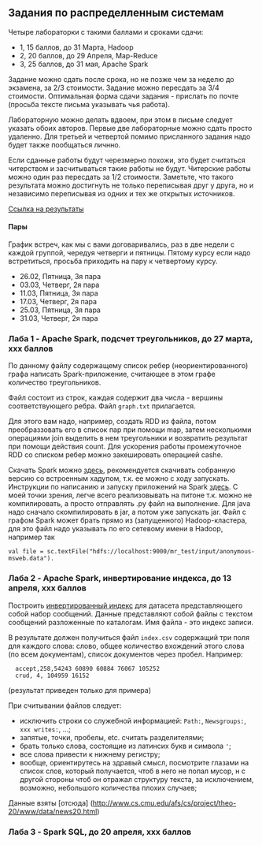 ## Задания по распределленным системам
Четыре лабораторки с такими баллами и сроками сдачи:
- 1, 15 баллов, до 31 Марта, Hadoop
- 2, 20 баллов, до 29 Апреля, Map-Reduce
- 3, 25 баллов, до 31 мая, Apache Spark

Задание можно сдать после срока, но не позже чем за неделю до экзамена, за 2/3 стоимости. Задание можно пересдать за 3/4 стоимости. Оптимальная форма сдачи задания - прислать по почте (просьба  тексте письма указывать чья работа).

Лабораторную можно делать вдвоем, при этом в письме следует указать обоих авторов. Первые две лабораторные можно сдать просто удаленно. Для третьей и четвертой помимо присланного задания надо будет также пообщаться личнно.

Если сданные работы будут черезмерно похожи, это будет считаться читерством и засчитываться такие работы не будут. Читерские работы можно один раз пересдать за 1/2 стоимости. Заметьте, что такого результата можно достигнуть не только переписывая друг у друга, но и независимо переписывая из одних и тех же открытых источников.

[Ссылка на результаты](https://docs.google.com/spreadsheets/d/1s3RHyYcPYYN42jWtBuHBqvAE979w8cgKLZ0UvbEapdU/edit?usp=sharing)

#### Пары
График встреч, как мы с вами договаривались, раз в две недели с каждой группой, чередуя четверги и пятницы. Пятому курсу если надо встретиться, просьба приходить на пару к четвертому курсу.

- 26.02, Пятница, 3я пара
- 03.03, Четверг, 2я пара
- 11.03, Пятница, 3я пара
- 17.03, Четверг, 2я пара
- 25.03, Пятница, 3я пара
- 31.03, Четверг, 2я пара


### Лаба 1 - Apache Spark, подсчет треугольников, до 27 марта, xxx баллов

По данному файлу содержащему список ребер (неориентированного) графа написать Spark-приложение, считающее в этом графе количество треугольников.

Файл состоит из строк, каждая содержит два числа - вершины соответствующего ребра. Файл `graph.txt` прилагается.

Для этого вам надо, например, создать RDD из файла, потом преобраззовать его в список пар при помощи map, затем несколькими операциями join выделить в нем треугольники и возвратить результат при помощи действия count. Для ускорения работы промежуточное RDD со списком ребер можно закешировать операцией cashe.

Скачать Spark можно [здесь](http://spark.apache.org/downloads.html), рекомендуется скачивать собранную версию со встроенным хадупом, т.к. ее можно с ходу запускать. Инструкции по написанию и запуску приложений на Spark [здесь](http://spark.apache.org/docs/latest/programming-guide.html). С моей точки зрения, легче всего реализовывать на питоне т.к. можно не компилировать, а просто отправлять .py файл на выполнение. Для java надо сначало скомпилировать в jar, а потом уже запускать jar. Файл с графом Spark может брать прямо из (запущенного) Hadoop-кластера, для это файл надо указывать по его сетевому имени в Hadoop, например так

```
val file = sc.textFile("hdfs://localhost:9000/mr_test/input/anonymous-msweb.data").
```

### Лаба 2 - Apache Spark, инвертирование индекса, до 13 апреля, xxx баллов
Построить [инвертированный индекс](https://ru.wikipedia.org/wiki/Инвертированный_индекс) для датасета представляющего собой набор сообщений. Данные представляют собой файлы с текстом сообщений разложенные по каталогам. Имя файла - это индекс записи.  

В результате должен получиться файл `index.csv` содержащий три поля для каждого слова: слово, общее количество вхождений этого слова (по всем документам), список документов через пробел. Например:

```
  accept,258,54243 60890 60884 76067 105252
  crud, 4, 104959 16152
```
(результат приведен только для примера)

При считывании файлов следует:
  - исключить строки со служебной информацией: `Path:`, `Newsgroups:`, `xxx writes:`, ...;
  - запятые, точки, пробелы, etc. считать разделителями;
  - брать только слова, состоящие из латинсих букв и символа `'`;
  - все слова привести к нижнему регистру;
  - вообще, ориентирутесь на здравый смысл, посмотрите глазами на список слов, который получается, чтоб в него не попал мусор, н с другой стороны чтоб он отражал структуру текста, за исключением, возможно, небольшого количества плохих случаев;


Данные взяты [отсюда] (http://www.cs.cmu.edu/afs/cs/project/theo-20/www/data/news20.html)

### Лаба 3 - Spark SQL, до 20 апреля, xxx баллов




